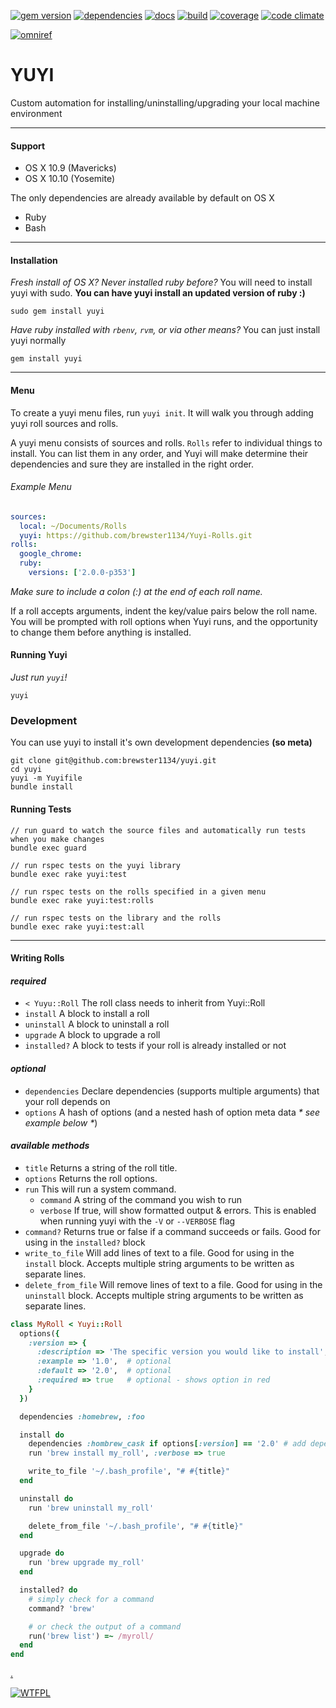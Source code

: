 [![gem version](https://badge.fury.io/rb/yuyi.svg)](https://rubygems.org/gems/yuyi)
[![dependencies](https://gemnasium.com/brewster1134/yuyi.svg)](https://gemnasium.com/brewster1134/yuyi)
[![docs](http://inch-ci.org/github/brewster1134/yuyi.svg?branch=master)](http://inch-ci.org/github/brewster1134/yuyi)
[![build](https://travis-ci.org/brewster1134/yuyi.svg?branch=master)](https://travis-ci.org/brewster1134/yuyi)
[![coverage](https://coveralls.io/repos/brewster1134/yuyi/badge.svg?branch=master)](https://coveralls.io/r/brewster1134/yuyi?branch=master)
[![code climate](https://codeclimate.com/github/brewster1134/yuyi/badges/gpa.svg)](https://codeclimate.com/github/brewster1134/yuyi)

[![omniref](https://www.omniref.com/github/brewster1134/yuyi.png)](https://www.omniref.com/github/brewster1134/yuyi)

# YUYI
Custom automation for installing/uninstalling/upgrading your local machine environment

---
#### Support
* OS X 10.9 (Mavericks)
* OS X 10.10 (Yosemite)

The only dependencies are already available by default on OS X

* Ruby
* Bash

---
#### Installation

_Fresh install of OS X?  Never installed ruby before?_
You will need to install yuyi with sudo. __You can have yuyi install an updated version of ruby :)__

```shell
sudo gem install yuyi
```

_Have ruby installed with `rbenv`, `rvm`, or via other means?_
You can just install yuyi normally

```shell
gem install yuyi
```

---
#### Menu
To create a yuyi menu files, run `yuyi init`. It will walk you through adding yuyi roll sources and rolls.

A yuyi menu consists of sources and rolls.  `Rolls` refer to individual things to install.  You can list them in any order, and Yuyi will make determine their dependencies and sure they are installed in the right order.

###### Example Menu
```yaml
sources:
  local: ~/Documents/Rolls
  yuyi: https://github.com/brewster1134/Yuyi-Rolls.git
rolls:
  google_chrome:
  ruby:
    versions: ['2.0.0-p353']
```

_Make sure to include a colon (:) at the end of each roll name._

If a roll accepts arguments, indent the key/value pairs below the roll name.  You will be prompted with roll options when Yuyi runs, and the opportunity to change them before anything is installed.

#### Running Yuyi
_Just run `yuyi`!_

```shell
yuyi
```
### Development
You can use yuyi to install it's own development dependencies __(so meta)__

```shell
git clone git@github.com:brewster1134/yuyi.git
cd yuyi
yuyi -m Yuyifile
bundle install
```

#### Running Tests
```shell
// run guard to watch the source files and automatically run tests when you make changes
bundle exec guard

// run rspec tests on the yuyi library
bundle exec rake yuyi:test

// run rspec tests on the rolls specified in a given menu
bundle exec rake yuyi:test:rolls

// run rspec tests on the library and the rolls
bundle exec rake yuyi:test:all
```

---
#### Writing Rolls
#### _required_
* `< Yuyu::Roll`  The roll class needs to inherit from Yuyi::Roll
* `install`       A block to install a roll
* `uninstall`     A block to uninstall a roll
* `upgrade`        A block to upgrade a roll
* `installed?`    A block to tests if your roll is already installed or not

#### _optional_
* `dependencies`  Declare dependencies (supports multiple arguments) that your roll depends on
* `options`       A hash of options (and a nested hash of option meta data _* see example below *_)

#### _available methods_
* `title`             Returns a string of the roll title.
* `options`           Returns the roll options.
* `run`               This will run a system command.
    * `command` A string of the command you wish to run
    * `verbose` If true, will show formatted output & errors.  This is enabled when running yuyi with the `-V` or `--VERBOSE` flag
* `command?`          Returns true or false if a command succeeds or fails.  Good for using in the `installed?` block
* `write_to_file`     Will add lines of text to a file.  Good for using in the `install` block. Accepts multiple string arguments to be written as separate lines.
* `delete_from_file`  Will remove lines of text to a file.  Good for using in the `uninstall` block. Accepts multiple string arguments to be written as separate lines.

```ruby
class MyRoll < Yuyi::Roll
  options({
    :version => {
      :description => 'The specific version you would like to install',
      :example => '1.0',  # optional
      :default => '2.0',  # optional
      :required => true   # optional - shows option in red
    }
  })

  dependencies :homebrew, :foo

  install do
    dependencies :hombrew_cask if options[:version] == '2.0' # add dependencies conditionally
    run 'brew install my_roll', :verbose => true

    write_to_file '~/.bash_profile', "# #{title}"
  end

  uninstall do
    run 'brew uninstall my_roll'

    delete_from_file '~/.bash_profile', "# #{title}"
  end

  upgrade do
    run 'brew upgrade my_roll'
  end

  installed? do
    # simply check for a command
    command? 'brew'

    # or check the output of a command
    run('brew list') =~ /myroll/
  end
end
```

[.](http://www.comedycentral.com/video-clips/3myds9/upright-citizens-brigade-sushi-chef)

[![WTFPL](http://www.wtfpl.net/wp-content/uploads/2012/12/wtfpl-badge-4.png)](http://www.wtfpl.net)
